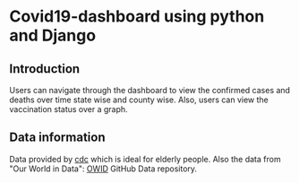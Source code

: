 # Covid19-dashboard using python and Django

## Introduction

Users can navigate through the dashboard to view the confirmed cases and deaths over time state wise and county wise. Also, users can view the vaccination status over a graph.

## Data information

Data provided by [cdc](https://apidocs.covidactnow.org/?utm_campaign=API&utm_medium=ppc&utm_source=adwords#register) which is ideal for elderly people. Also the data from "Our World in Data": [OWID](https://github.com/owid/covid-19-data/tree/master/public/data) GitHub Data repository.
